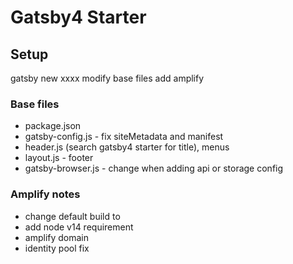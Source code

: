 # Gatsby4 Starter
## Setup
gatsby new xxxx
modify base files
add amplify

### Base files
- package.json
- gatsby-config.js - fix siteMetadata and manifest
- header.js (search gatsby4 starter for title), menus
- layout.js - footer
- gatsby-browser.js - change when adding api or storage config

### Amplify notes
- change default build to
- add node v14 requirement
- amplify domain
- identity pool fix



